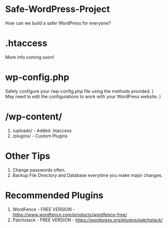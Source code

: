 # Safe-WordPress-Project
How can we build a safer WordPress for everyone?

# .htaccess
More info coming soon!

# wp-config.php
Safely configure your /wp-config.php file using the methods provided. ( May need to edit the configurations to work with your WordPress website. )

# /wp-content/
1. /uploads/ - Added .htaccess
2. /plugins/ - Custom Plugins

# Other Tips
1. Change passwords often.
2. Backup File Directory and Database everytime you make major changes.

# Recommended Plugins
1. WordFence - FREE VERSION - https://www.wordfence.com/products/wordfence-free/
2. Patchstack - FREE VERSION - https://wordpress.org/plugins/patchstack/
